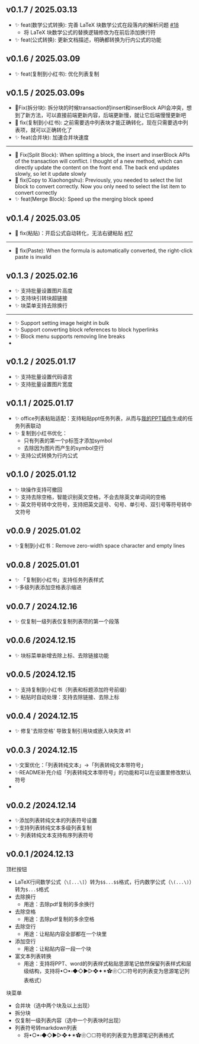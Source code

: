 ## v0.1.7 / 2025.03.13

- ✨  feat(数学公式转换): 完善 LaTeX 块数学公式在段落内的解析问题 [#18](https://github.com/Achuan-2/siyuan-plugin-text-process/issues/18)
  - 将 LaTeX 块数学公式的替换逻辑修改为在前后添加换行符
- ✨ feat(公式转换): 更新文档描述，明确都转换为行内公式的功能


## v0.1.6 / 2025.03.09
- ✨ feat(复制到小红书): 优化列表复制

## v0.1.5 / 2025.03.09s
- 🐛Fix(拆分块): 拆分块的时候transaction的insert和inserBlock API会冲突，想到了新方法，可以直接前端更新内容，后端更新慢，就让它后端慢慢更新吧
- 🐛 fix(复制到小红书): 之前需要选中列表块才能正确转化，现在只需要选中列表项，就可以正确转化了
- ✨ feat(合并块): 加速合并块速度

--- 

- 🐛 Fix(Split Block): When splitting a block, the insert and inserBlock APIs of the transaction will conflict. I thought of a new method, which can directly update the content on the front end. The back end updates slowly, so let it update slowly
- 🐛 fix(Copy to Xiaohongshu): Previously, you needed to select the list block to convert correctly. Now you only need to select the list item to convert correctly
- ✨ feat(Merge Block): Speed up the merging block speed

## v0.1.4 / 2025.03.05
- 🐛 fix(粘贴)：开启公式自动转化，无法右键粘贴 [#17](https://github.com/Achuan-2/siyuan-plugin-paste-process/issues/17)

---

- 🐛 fix(Paste): When the formula is automatically converted, the right-click paste is invalid


## v0.1.3 / 2025.02.16
- ✨ 支持批量设置图片高度
- ✨ 支持块引转块超链接
- ✨ 块菜单支持去除换行

--- 

- ✨ Support setting image height in bulk
- ✨ Support converting block references to block hyperlinks
- ✨ Block menu supports removing line breaks
- 
## v0.1.2 / 2025.01.17

- ✨ 支持批量设置代码语言
- ✨ 支持批量设置图片宽度

## v0.1.1 / 2025.01.17
- ✨ office列表粘贴适配：支持粘贴ppt任务列表，从而与[我的PPT插件](https://github.com/Achuan-2/my_ppt_plugin)生成的任务列表联动
- ✨ 复制到小红书优化：
    - 只有列表的第一个p标签才添加symbol
    - 去除因为图片而产生的symbol空行
- ✨ 支持公式转换为行内公式

## v0.1.0 / 2025.01.12
- ✨ 块操作支持可撤回 
- ✨ 支持去除空格，智能识别英文空格，不会去除英文单词间的空格
- ✨ 英文符号转中文符号，支持把英文逗号、句号、单引号、双引号等符号转中文符号

## v0.0.9 / 2025.01.02
- ✨复制到小红书：Remove zero-width space character and empty lines

## v0.0.8 / 2025.01.01
- ✨ 「复制到小红书」支持任务列表样式
- ✨多级列表添加空格表示缩进

## v0.0.7 / 2024.12.16
- ✨ 仅复制一级列表仅复制列表项的第一个段落

## v0.0.6 /2024.12.15
- ✨ 块标菜单新增去除上标、去除链接功能

## v0.0.5 /2024.12.15

- ✨ 支持复制到小红书（列表和标题添加符号前缀）
- ✨  粘贴时自动处理：支持去除链接、去除上标

## v0.0.4 / 2024.12.15
- ✨ 修复'去除空格' 导致复制引用块或嵌入块失效 #1

## v0.0.3 / 2024.12.15
- ✨文案优化：「列表转纯文本」→「列表转纯文本带符号」
- ✨README补充介绍「列表转纯文本带符号」的功能和可以在设置里修改默认符号
- 

## v0.0.2 /2024.12.14

- ✨添加列表转纯文本的列表符号设置
- ✨支持列表转纯文本多级列表复制
- ✨ 列表转纯文本支持有序列表符号


## v0.0.1 /2024.12.13

顶栏按钮

* LaTeX行间数学公式（`\[...\]`）转为`$$...$$`格式，行内数学公式（`\(...\)`）转为`$...$`格式
* 去除换行
  * 用途：去除pdf复制的多余换行
* 去除空格
  * 用途：去除pdf复制的多余空格
* 去除空行
  * 用途：让粘贴内容全部都在一个块里
* 添加空行
  * 用途：让粘贴内容一段一个块
* 富文本列表转换
  * 用途：支持将PPT、word的列表样式粘贴思源笔记依然保留列表样式和层级结构，支持将•○▪▫◆◇►▻❖✦✴✿❀⚪☐符号的列表变为思源笔记列表格式）

块菜单

* 合并块（选中两个块及以上出现）
* 拆分块
* 仅复制一级列表内容（选中一个列表块时出现）
* 列表符号转markdown列表
  * 将•○▪▫◆◇►▻❖✦✴✿❀⚪☐符号的列表变为思源笔记列表格式
